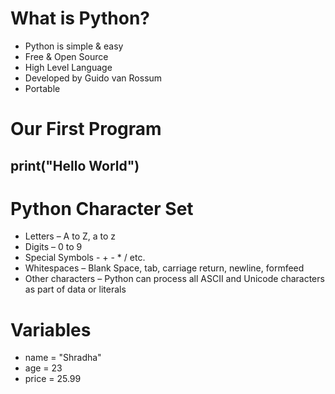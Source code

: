 # What is Python?
- Python is simple & easy
- Free & Open Source
- High Level Language
- Developed by Guido van Rossum
- Portable
# Our First Program
## print("Hello World")


# Python Character Set
- Letters – A to Z, a to z
- Digits – 0 to 9
- Special Symbols - + - * / etc.
- Whitespaces – Blank Space, tab, carriage return, newline, formfeed
- Other characters – Python can process all ASCII and Unicode characters as part of data or literals

# Variables
- name = "Shradha"
- age = 23
- price = 25.99